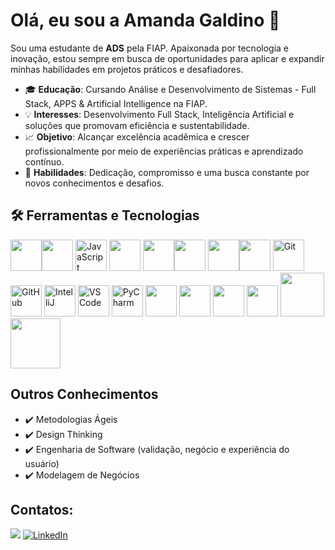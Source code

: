 # Olá, eu sou a Amanda Galdino 👋

Sou uma estudante de **ADS** pela FIAP. Apaixonada por tecnologia e inovação, estou sempre em busca de oportunidades para aplicar e expandir minhas habilidades em projetos práticos e desafiadores. 

- 🎓 **Educação**: Cursando Análise e Desenvolvimento de Sistemas - Full Stack, APPS & Artificial Intelligence na FIAP.
- 💡 **Interesses**: Desenvolvimento Full Stack, Inteligência Artificial e soluções que promovam eficiência e sustentabilidade.
- 📈 **Objetivo**: Alcançar excelência acadêmica e crescer profissionalmente por meio de experiências práticas e aprendizado contínuo.
- 🚀 **Habilidades**: Dedicação, compromisso e uma busca constante por novos conhecimentos e desafios.


## 🛠️ Ferramentas e Tecnologias
<img src="https://cdn.jsdelivr.net/gh/devicons/devicon@latest/icons/java/java-original-wordmark.svg" width="50" height="50"/><img src="https://cdn.jsdelivr.net/gh/devicons/devicon@latest/icons/python/python-original-wordmark.svg" width="50" height="50"/> <img src="https://cdn.jsdelivr.net/gh/devicons/devicon/icons/javascript/javascript-original.svg" width="50" alt="JavaScript"/> <img src="https://cdn.jsdelivr.net/gh/devicons/devicon@latest/icons/typescript/typescript-original.svg" width="50" height="50" /> <img src="https://cdn.jsdelivr.net/gh/devicons/devicon@latest/icons/html5/html5-original-wordmark.svg" width="50" height="50"/><img src="https://cdn.jsdelivr.net/gh/devicons/devicon@latest/icons/css3/css3-original-wordmark.svg" width="50" height="50"/> <img src="https://cdn.jsdelivr.net/gh/devicons/devicon@latest/icons/nodejs/nodejs-original-wordmark.svg" width="50" height="50"/><img src="https://cdn.jsdelivr.net/gh/devicons/devicon@latest/icons/azuresqldatabase/azuresqldatabase-original.svg" width="50" height="50"/> <img src="https://cdn.jsdelivr.net/gh/devicons/devicon/icons/git/git-original.svg" width="50" alt="Git"/> <img src="https://cdn.jsdelivr.net/gh/devicons/devicon/icons/github/github-original.svg" width="50" alt="GitHub"/> <img src="https://cdn.jsdelivr.net/gh/devicons/devicon/icons/intellij/intellij-original.svg" width="50" alt="IntelliJ"/> <img src="https://cdn.jsdelivr.net/gh/devicons/devicon/icons/vscode/vscode-original.svg" width="50" alt="VS Code"/> <img src="https://cdn.jsdelivr.net/gh/devicons/devicon/icons/pycharm/pycharm-original.svg" width="50" alt="PyCharm"/> <img src="https://cdn.jsdelivr.net/gh/devicons/devicon@latest/icons/react/react-original-wordmark.svg"  width="50" height="50"/> <img src="https://cdn.jsdelivr.net/gh/devicons/devicon@latest/icons/trello/trello-original-wordmark.svg" width="50" height="50"/> <img src="https://cdn.jsdelivr.net/gh/devicons/devicon@latest/icons/canva/canva-original.svg" width="50" height="50"/> <img src="https://cdn.jsdelivr.net/gh/devicons/devicon@latest/icons/figma/figma-original.svg" width="50"/> <img src="https://cdn.jsdelivr.net/gh/devicons/devicon@latest/icons/quarkus/quarkus-original-wordmark.svg" width="70" ><img src="https://cdn.jsdelivr.net/gh/devicons/devicon@latest/icons/postman/postman-original-wordmark.svg" width="80"/> 
## Outros Conhecimentos  
- ✔️ Metodologias Ágeis 
- ✔️ Design Thinking  
- ✔️ Engenharia de Software (validação, negócio e experiência do usuário)  
- ✔️ Modelagem de Negócios

                                        
## Contatos:

<div>
<a href = "mailto:amandagaldinox@gmail.com"><img loading="lazy" src="https://img.shields.io/badge/Gmail-D14836?style=for-the-badge&logo=gmail&logoColor=white" target="_blank"></a>
<a href="https://www.linkedin.com/in/amanda-galdino-75b35a273" target="_blank">
  <img loading="lazy" src="https://img.shields.io/badge/-LinkedIn-%230077B5?style=for-the-badge&logo=linkedin&logoColor=white" alt="LinkedIn">
</a>

</div>
